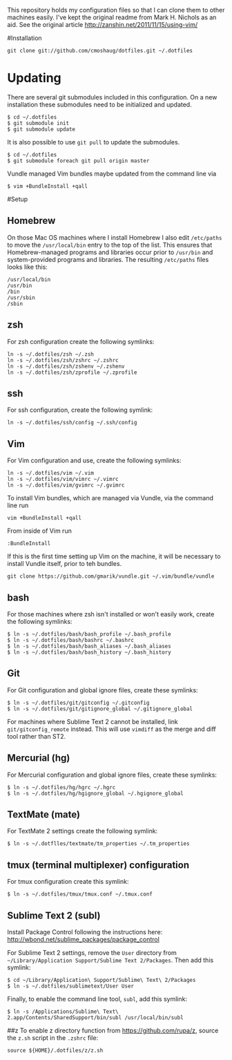 This repository holds my configuration files so that I can clone them to other
machines easily. I've kept the original readme from Mark H. Nichols as an aid.
See the original article http://zanshin.net/2011/11/15/using-vim/

#Installation

    git clone git://github.com/cmoshaug/dotfiles.git ~/.dotfiles
	
# Updating
There are several git submodules included in this configuration. On a new
installation these submodules need to be initialized and updated.

    $ cd ~/.dotfiles
    $ git submodule init 
    $ git submodule update 

It is also possible to use `git pull` to update the submodules.

    $ cd ~/.dotfiles
    $ git submodule foreach git pull origin master

Vundle managed Vim bundles maybe updated from the command line via

    $ vim +BundleInstall +qall

#Setup
## Homebrew
On those Mac OS machines where I install Homebrew I also edit `/etc/paths` to move the `/usr/local/bin` entry to the top of the list. This ensures that Homebrew-managed programs and libraries occur prior to `/usr/bin` and system-provided programs and libraries. The resulting `/etc/paths` files looks like this:

    /usr/local/bin
    /usr/bin
    /bin
    /usr/sbin
    /sbin
    
## zsh
For zsh configuration create the following symlinks:

    ln -s ~/.dotfiles/zsh ~/.zsh
    ln -s ~/.dotfiles/zsh/zshrc ~/.zshrc
    ln -s ~/.dotfiles/zsh/zshenv ~/.zshenv
    ln -s ~/.dotfiles/zsh/zprofile ~/.zprofile
		
## ssh
For ssh configuration, create the following symlink:

    ln -s ~/.dotfiles/ssh/config ~/.ssh/config

## Vim
For Vim configuration and use, create the following symlinks:

    ln -s ~/.dotfiles/vim ~/.vim
    ln -s ~/.dotfiles/vim/vimrc ~/.vimrc
    ln -s ~/.dotfiles/vim/gvimrc ~/.gvimrc

To install Vim bundles, which are managed via Vundle, via the command line run

    vim +BundleInstall +qall

From inside of Vim run

    :BundleInstall

If this is the first time setting up Vim on the machine, it will be necessary to install Vundle itself, prior to teh bundles.

    git clone https://github.com/gmarik/vundle.git ~/.vim/bundle/vundle

## bash
For those machines where zsh isn't installed or won't easily work, create the
following symlinks:

    $ ln -s ~/.dotfiles/bash/bash_profile ~/.bash_profile
    $ ln -s ~/.dotfiles/bash/bashrc ~/.bashrc
    $ ln -s ~/.dotfiles/bash/bash_aliases ~/.bash_aliases
    $ ln -s ~/.dotfiles/bash/bash_history ~/.bash_history

## Git
For Git configuration and global ignore files, create these symlinks:

    $ ln -s ~/.dotfiles/git/gitconfig ~/.gitconfig
    $ ln -s ~/.dotfiles/git/gitignore_global ~/.gitignore_global

For machines where Sublime Text 2 cannot be installed, link
`git/gitconfig_remote` instead. This will use `vimdiff` as the merge and diff
tool rather than ST2.

## Mercurial (hg)
For Mercurial configuration and global ignore files, create these symlinks:

    $ ln -s ~/.dotfiles/hg/hgrc ~/.hgrc
    $ ln -s ~/.dotfiles/hg/hgignore_global ~/.hgignore_global
	

## TextMate (mate)
For TextMate 2 settings create the following symlink:

    $ ln -s ~/.dotflles/textmate/tm_properties ~/.tm_properties

## tmux (terminal multiplexer) configuration
For tmux configuration create this symlink:

    $ ln -s ~/.dotfiles/tmux/tmux.conf ~/.tmux.conf

## Sublime Text 2 (subl)
Install Package Control following the instructions here: http://wbond.net/sublime_packages/package_control

For Sublime Text 2 settings, remove the `User` directory from
`~/Library/Application Support/Sublime Text 2/Packages`. Then add this symlink:

    $ cd ~/Library/Application\ Support/Sublime\ Text\ 2/Packages
    $ ln -s ~/.dotfiles/sublimetext/User User

Finally, to enable the command line tool, `subl`, add this symlink:

    $ ln -s /Applications/Sublime\ Text\ 2.app/Contents/SharedSupport/bin/subl /usr/local/bin/subl

##z
To enable z directory function from https://github.com/rupa/z, source the
`z.sh` script in the `.zshrc` file: 

    source ${HOME}/.dotfiles/z/z.sh
	

